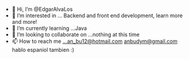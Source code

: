 - 👋 Hi, I’m @EdgarAlvaLos
- 👀 I’m interested in ... Backend and front end development, learn more and more!
- 🌱 I’m currently learning ...Java 
- 💞️ I’m looking to collaborate on ...nothing at this time
- 📫 How to reach me ...an_bu12@hotmail.com anbudym@gmail.com hablo espaniol tambien :)

<!---
EdgarAlvaLos/EdgarAlvaLos is a ✨ special ✨ repository because its `README.md` (this file) appears on your GitHub profile.
You can click the Preview link to take a look at your changes.
--->
